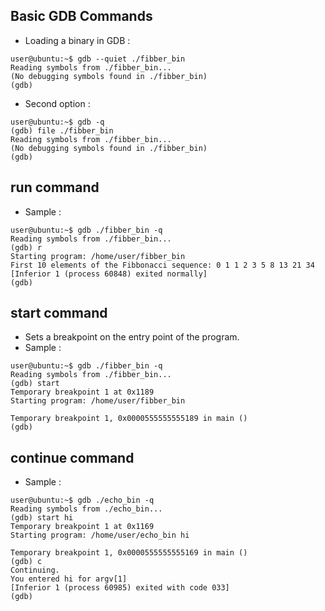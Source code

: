 ## Basic GDB Commands
- Loading a binary in GDB :
````
user@ubuntu:~$ gdb --quiet ./fibber_bin 
Reading symbols from ./fibber_bin...
(No debugging symbols found in ./fibber_bin)
(gdb) 
````
- Second option : 
````
user@ubuntu:~$ gdb -q
(gdb) file ./fibber_bin 
Reading symbols from ./fibber_bin...
(No debugging symbols found in ./fibber_bin)
(gdb)
````

## run command
- Sample :
````
user@ubuntu:~$ gdb ./fibber_bin -q
Reading symbols from ./fibber_bin...
(gdb) r
Starting program: /home/user/fibber_bin 
First 10 elements of the Fibbonacci sequence: 0 1 1 2 3 5 8 13 21 34 [Inferior 1 (process 60848) exited normally]
(gdb)
````
## start command
- Sets a breakpoint on the entry point of the program.
- Sample :
````
user@ubuntu:~$ gdb ./fibber_bin -q
Reading symbols from ./fibber_bin...
(gdb) start 
Temporary breakpoint 1 at 0x1189
Starting program: /home/user/fibber_bin 

Temporary breakpoint 1, 0x0000555555555189 in main ()
(gdb)
````
## continue command
- Sample :
````
user@ubuntu:~$ gdb ./echo_bin -q
Reading symbols from ./echo_bin...
(gdb) start hi
Temporary breakpoint 1 at 0x1169
Starting program: /home/user/echo_bin hi

Temporary breakpoint 1, 0x0000555555555169 in main ()
(gdb) c
Continuing.
You entered hi for argv[1]
[Inferior 1 (process 60985) exited with code 033]
(gdb)
````
